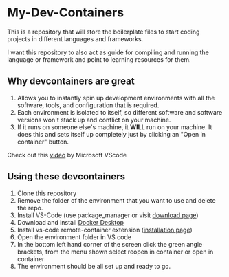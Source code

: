# My-Dev-Containers
This is a repository that will store the boilerplate files to start coding projects in different languages and frameworks.

I want this repository to also act as guide for compiling and running the language or framework and point to learning resources for them.

## Why devcontainers are great
1. Allows you to instantly spin up development environments with all the software, tools, and configuration that is required.
2. Each environment is isolated to itself, so different software and software versions won't stack up and conflict on your machine.
3. If it runs on someone else's machine, it **WILL** run on your machine. It does this and sets itself up completely just by clicking an "Open in container" button.

Check out this [video](https://www.youtube.com/watch?v=Uvf2FVS1F8k) by Microsoft VScode

## Using these devcontainers
1. Clone this repository
2. Remove the folder of the environment that you want to use and delete the repo.
3. Install VS-Code (use package_manager or visit [download page](https://code.visualstudio.com/download))
4. Download and install [Docker Desktop](https://www.docker.com/products/docker-desktop)
5. Install vs-code remote-container extension ([installation page](https://marketplace.visualstudio.com/items?itemName=ms-vscode-remote.remote-containers))
6. Open the environment folder in VS code
7. In the bottom left hand corner of the screen click the green angle brackets, from the menu shown select reopen in container or open in container
8. The environment should be all set up and ready to go.
